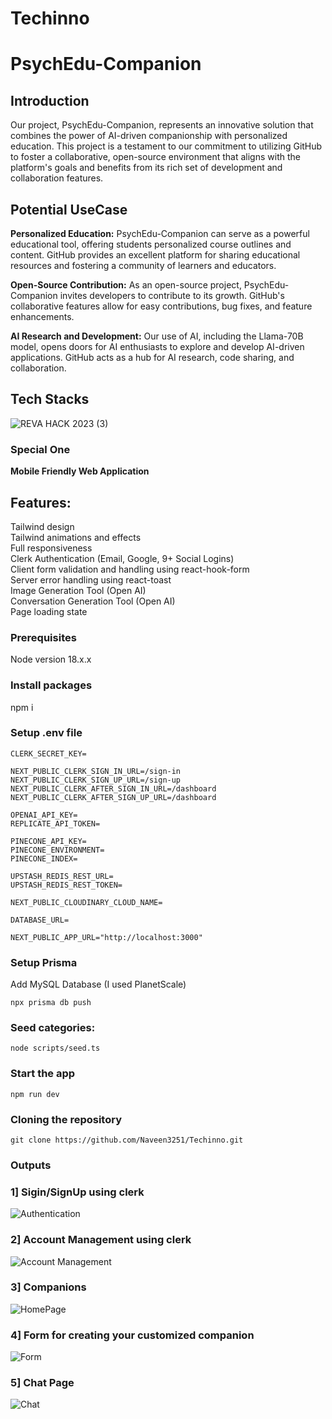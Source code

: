 # Techinno

#                                                                    PsychEdu-Companion

## Introduction
Our project, PsychEdu-Companion, represents an innovative solution that combines the power of AI-driven companionship with personalized education. This project is a testament to our commitment to utilizing GitHub to foster a collaborative, open-source environment that aligns with the platform's goals and benefits from its rich set of development and collaboration features.

## Potential UseCase
**Personalized Education:** PsychEdu-Companion can serve as a powerful educational tool, offering students personalized course outlines and content. GitHub provides an excellent platform for sharing educational resources and fostering a community of learners and educators.

**Open-Source Contribution:** As an open-source project, PsychEdu-Companion invites developers to contribute to its growth. GitHub's collaborative features allow for easy contributions, bug fixes, and feature enhancements.

**AI Research and Development:** Our use of AI, including the Llama-70B model, opens doors for AI enthusiasts to explore and develop AI-driven applications. GitHub acts as a hub for AI research, code sharing, and collaboration.

## Tech Stacks
![REVA HACK 2023 (3)](https://github.com/Naveen3251/Techinno/assets/114800360/be258183-9016-4a19-b513-f671ddea9771)

### Special One
**Mobile Friendly Web Application**

## Features:
Tailwind design<br>
Tailwind animations and effects<br>
Full responsiveness<br>
Clerk Authentication (Email, Google, 9+ Social Logins)<br>
Client form validation and handling using react-hook-form<br>
Server error handling using react-toast<br>
Image Generation Tool (Open AI)<br>
Conversation Generation Tool (Open AI)<br>
Page loading state<br>

### Prerequisites
Node version 18.x.x

### Install packages
npm i<br>
### Setup .env file
```NEXT_PUBLIC_CLERK_PUBLISHABLE_KEY=
CLERK_SECRET_KEY=

NEXT_PUBLIC_CLERK_SIGN_IN_URL=/sign-in
NEXT_PUBLIC_CLERK_SIGN_UP_URL=/sign-up
NEXT_PUBLIC_CLERK_AFTER_SIGN_IN_URL=/dashboard
NEXT_PUBLIC_CLERK_AFTER_SIGN_UP_URL=/dashboard

OPENAI_API_KEY=
REPLICATE_API_TOKEN=

PINECONE_API_KEY=
PINECONE_ENVIRONMENT=
PINECONE_INDEX=

UPSTASH_REDIS_REST_URL=
UPSTASH_REDIS_REST_TOKEN=

NEXT_PUBLIC_CLOUDINARY_CLOUD_NAME=

DATABASE_URL=

NEXT_PUBLIC_APP_URL="http://localhost:3000"
```

### Setup Prisma
Add MySQL Database (I used PlanetScale)

```
npx prisma db push
```

### Seed categories:

```
node scripts/seed.ts
```

### Start the app

```
npm run dev
```

### Cloning the repository

```
git clone https://github.com/Naveen3251/Techinno.git
```

### Outputs

### 1] Sigin/SignUp using clerk
![Authentication](https://github.com/Naveen3251/Techinno/assets/114800360/b36e57e9-6a18-441f-a0c9-e85437a0f181)

### 2] Account Management using clerk
![Account Management](https://github.com/Naveen3251/Techinno/assets/114800360/d7bfc92c-b68f-4e74-816f-8bf57831f57c)

### 3] Companions
![HomePage](https://github.com/Naveen3251/Techinno/assets/114800360/31d1853f-7355-4258-9393-79421538fc5d)

### 4] Form for creating your customized companion
![Form](https://github.com/Naveen3251/Techinno/assets/114800360/de277418-5bc6-4231-8e11-0fa7e4256265)

### 5] Chat Page
![Chat](https://github.com/Naveen3251/Techinno/assets/114800360/368d3904-27d2-4a52-92c9-472d94c2d726)

